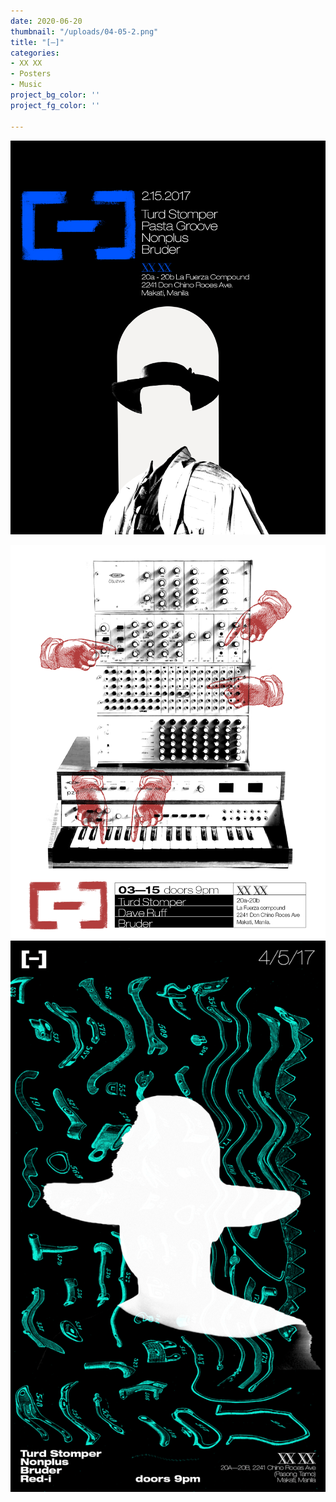 ```yaml
---
date: 2020-06-20
thumbnail: "/uploads/04-05-2.png"
title: "[–]"
categories:
- XX XX
- Posters
- Music
project_bg_color: ''
project_fg_color: ''

---
```

![](/uploads/02-15.png)

![](/uploads/03-15.png)![](/uploads/04-05.png)